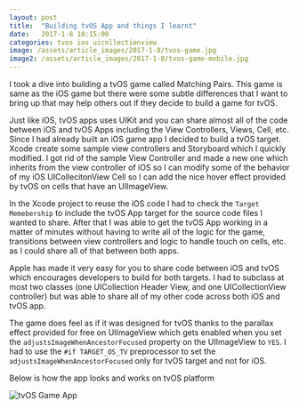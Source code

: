 ```yaml
---
layout: post
title:  "Building tvOS App and things I learnt"
date:   2017-1-8 10:15:00
categories: tvos ios uicollectionview
image: /assets/article_images/2017-1-8/tvos-game.jpg
image2: /assets/article_images/2017-1-8/tvos-game-mobile.jpg
---
```


I took a dive into building a tvOS game called Matching Pairs. This game is same as the iOS game but there were some subtle differences that I want to bring up that may help others out if they decide to build a game for tvOS.

Just like iOS, tvOS apps uses UIKit and you can share almost all of the code between iOS and tvOS Apps including the View Controllers, Views, Cell, etc. Since I had already built an iOS game app I decided to build a tvOS target. Xcode create some sample view controllers and Storyboard which I quickly modified. I got rid of the sample View Controller and made a new one which inherits from the view controller of iOS so I can modify some of the behavior of my iOS UICollecitonView Cell so I can add the nice hover effect provided by tvOS on cells that have an UIImageView.

In the Xcode project to reuse the iOS code I had to check the `Target Memebership` to include the tvOS App target for the source code files I wanted to share. After that I was able to get the tvOS App working in a matter of minutes without having to write all of the logic for the game, transitions between view controllers and logic to handle touch on cells, etc. as I could share all of that between both apps.

Apple has made it very easy for you to share code between iOS and tvOS which encourages developers to build for both targets. I had to subclass at most two classes (one UICollection Header View, and one UICollectionView controller) but was able to share all of my other code across both iOS and tvOS app.

The game does feel as if it was designed for tvOS thanks to the parallax effect provided for free on UIImageView which gets enabled when you set the `adjustsImageWhenAncestorFocused` property on the UIImageView to `YES`. I had to use the `#if TARGET_OS_TV` preprocessor to set the `adjustsImageWhenAncestorFocused` only for tvOS target and not for iOS.

Below is how the app looks and works on tvOS platform

![tvOS Game App](/assets/article_images/2017-1-8/game.gif)
